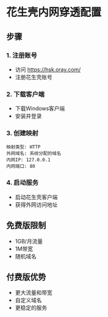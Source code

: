 # 花生壳内网穿透配置

## 步骤

### 1. 注册账号
- 访问 https://hsk.oray.com/
- 注册花生壳账号

### 2. 下载客户端
- 下载Windows客户端
- 安装并登录

### 3. 创建映射
```
映射类型: HTTP
外网域名: 系统分配的域名
内网IP: 127.0.0.1
内网端口: 80
```

### 4. 启动服务
- 启动花生壳客户端
- 获得外网访问地址

## 免费版限制
- 1GB/月流量
- 1M带宽
- 随机域名

## 付费版优势
- 更大流量和带宽
- 自定义域名
- 更稳定的服务 